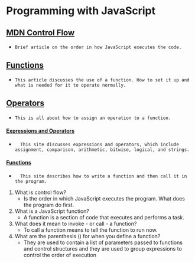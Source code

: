 # Programming with JavaScript

## [MDN Control Flow](https://developer.mozilla.org/en-US/docs/Glossary/Control_flow)
   *     Brief article on the order in how JavaScript executes the code. 

## [Functions](https://www.w3schools.com/js/js_functions.asp)
   *     This article discusses the use of a function. How to set it up and what is needed for it to operate normally. 

## [Operators](https://www.w3schools.com/js/js_operators.asp)
   *     This is all about how to assign an operation to a function. 

#### [Expressions and Operators](https://www.w3schools.com/js/js_operators.asp)
   *       This site discusses expressions and operators, which include assignment, comparison, arithmetic, bitwise, logical, and strings. 
#### [Functions](https://developer.mozilla.org/en-US/docs/Web/JavaScript/Guide/Functions)
   *       This site describes how to write a function and then call it in the program. 

1. What is control flow?
    * Is the order in which JavaScript executes the program. What does the program do first.
2. What is a JavaScript function?
    * A function is a section of code that executes and performs a task.
3. What does it mean to invoke - or call - a function?
    * To call a function means to tell the function to run now.    
4. What are the parenthesis () for when you define a function?
    *  They are used to contain a list of parameters passed to functions and control structures and they are used to group expressions to control the order of execution 